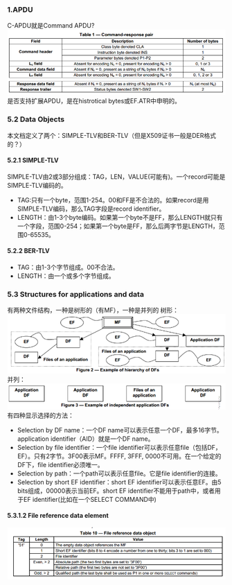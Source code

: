 ### 1.APDU
C-APDU就是Command APDU?
![](./res/ISO7816-4-APDU.png)  
是否支持扩展APDU，是在histrotical bytes或EF.ATR中申明的。  

### 5.2 Data Objects
本文档定义了两个：SIMPLE-TLV和BER-TLV（但是X509证书一般是DER格式的？） 
#### 5.2.1 SIMPLE-TLV
SIMPLE-TLV由2或3部分组成：TAG，LEN，VALUE(可能有)。一个record可能是SIMPLE-TLV编码的。
* TAG:只有一个byte，范围1-254。00和FF是不合法的。如果record是用SIMPLE-TLV编码，那么TAG字段是record identifier。
* LENGTH：由1-3个byte编码。如果第一个byte不是FF，那么LENGTH就只有一个字段，范围0-254；如果第一个byte是FF，那么后两字节是LENGTH，范围0-65535。

#### 5.2.2 BER-TLV
* TAG：由1-3个字节组成。00不合法。
* LENGTH：由一个或多个字节组成。

### 5.3 Structures for applications and data
有两种文件结构，一种是树形的（有MF），一种是并列的
树形：  
![](./res/ISO7816-4-hierarchy_DF.png)  
并列：  
![](./res/ISO7816-4-independent_DF.png)  
有四种显示选择的方法：    
* Selection by DF name：一个DF name可以表示任意一个DF，最多16字节。application identifier（AID）就是一个DF name。
* Selection by file identifier：一个file identifier可以表示任意file（包括DF，EF）。只有2字节。3F00表示MF。FFFF, 3FFF, 0000不可用。在一个给定的DF下，file identifier必须唯一。
* Selection by path：一个path可以表示任意file。它是file identifier的连接。
* Selection by short EF identifier：short EF identifier可以表示任意EF。由5 bits组成，00000表示当前EF。short EF identifier不能用于path中，或者用于EF identifier(比如在一个SELECT COMMAND中)

#### 5.3.1.2 File reference data element
![](./res/ISO7816-4-file_reference.png)  
